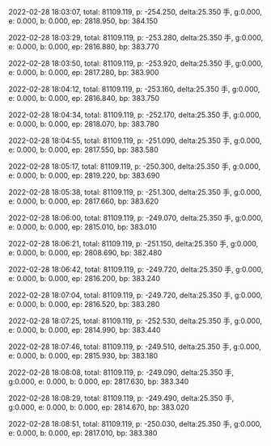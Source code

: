2022-02-28 18:03:07, total: 81109.119, p: -254.250, delta:25.350 手, g:0.000, e: 0.000, b: 0.000, ep: 2818.950, bp: 384.150

2022-02-28 18:03:29, total: 81109.119, p: -253.280, delta:25.350 手, g:0.000, e: 0.000, b: 0.000, ep: 2816.880, bp: 383.770

2022-02-28 18:03:50, total: 81109.119, p: -253.920, delta:25.350 手, g:0.000, e: 0.000, b: 0.000, ep: 2817.280, bp: 383.900

2022-02-28 18:04:12, total: 81109.119, p: -253.160, delta:25.350 手, g:0.000, e: 0.000, b: 0.000, ep: 2816.840, bp: 383.750

2022-02-28 18:04:34, total: 81109.119, p: -252.170, delta:25.350 手, g:0.000, e: 0.000, b: 0.000, ep: 2818.070, bp: 383.780

2022-02-28 18:04:55, total: 81109.119, p: -251.090, delta:25.350 手, g:0.000, e: 0.000, b: 0.000, ep: 2817.550, bp: 383.580

2022-02-28 18:05:17, total: 81109.119, p: -250.300, delta:25.350 手, g:0.000, e: 0.000, b: 0.000, ep: 2819.220, bp: 383.690

2022-02-28 18:05:38, total: 81109.119, p: -251.300, delta:25.350 手, g:0.000, e: 0.000, b: 0.000, ep: 2817.660, bp: 383.620

2022-02-28 18:06:00, total: 81109.119, p: -249.070, delta:25.350 手, g:0.000, e: 0.000, b: 0.000, ep: 2815.010, bp: 383.010

2022-02-28 18:06:21, total: 81109.119, p: -251.150, delta:25.350 手, g:0.000, e: 0.000, b: 0.000, ep: 2808.690, bp: 382.480

2022-02-28 18:06:42, total: 81109.119, p: -249.720, delta:25.350 手, g:0.000, e: 0.000, b: 0.000, ep: 2816.200, bp: 383.240

2022-02-28 18:07:04, total: 81109.119, p: -249.720, delta:25.350 手, g:0.000, e: 0.000, b: 0.000, ep: 2816.520, bp: 383.280

2022-02-28 18:07:25, total: 81109.119, p: -252.530, delta:25.350 手, g:0.000, e: 0.000, b: 0.000, ep: 2814.990, bp: 383.440

2022-02-28 18:07:46, total: 81109.119, p: -249.510, delta:25.350 手, g:0.000, e: 0.000, b: 0.000, ep: 2815.930, bp: 383.180

2022-02-28 18:08:08, total: 81109.119, p: -249.090, delta:25.350 手, g:0.000, e: 0.000, b: 0.000, ep: 2817.630, bp: 383.340

2022-02-28 18:08:29, total: 81109.119, p: -249.490, delta:25.350 手, g:0.000, e: 0.000, b: 0.000, ep: 2814.670, bp: 383.020

2022-02-28 18:08:51, total: 81109.119, p: -250.030, delta:25.350 手, g:0.000, e: 0.000, b: 0.000, ep: 2817.010, bp: 383.380